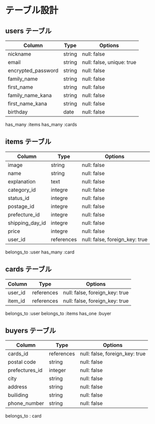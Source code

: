 # テーブル設計

## users テーブル

| Column             | Type   | Options                   |
| ------------------ | ------ | ------------------------- |
| nickname           | string | null: false               |
| email              | string | null: false, unique: true |
| encrypted_password | string | null: false               |
| family_name        | string | null: false               |
| first_name         | string | null: false               |
| family_name_kana   | string | null: false               |
| first_name_kana    | string | null: false               |
| birthday           | date   | null: false               |      

 has_many :items
 has_many :cards



##  items テーブル

| Column          | Type       | Options                         |
| --------------- | ---------- | ------------------------------- |
| image           | string     | null: false                     |
| name            | string     | null: false                     |
| explanation     | text       | null: false                     |
| category_id     | integre    | null: false                     |
| status_id       | integre    | null: false                     |
| postage_id      | integre    | null: false                     |
| prefecture_id   | integre    | null: false                     |
| shipping_day_id | integre    | null: false                     |
| price           | integre    | null: false                     |
| user_id         | references | null: false,  foreign_key: true |

belongs_to :user
has_many :card

## cards テーブル

| Column    | Type       | Options                        |
| --------- | ---------- | ------------------------------ |
| user_id   | references | null: false, foreign_key: true |
| item_id   | references | null: false, foreign_key: true |

belongs_to :user
belongs_to :items
has_one :buyer

## buyers テーブル

| Column         | Type       | Options                         |
| -------------  | ---------- | ------------------------------- |
| cards_id       | references | null: false,  foreign_key: true |
| postal code    | string     | null: false                     |
| prefectures_id | integer	  | null: false                     |
| city           | string     | null: false                     |
| address        | string     | null: false                     |
| builiding      | string     | null: false                     |
| phone_number   | string     | null: false                     |

belongs_to : card